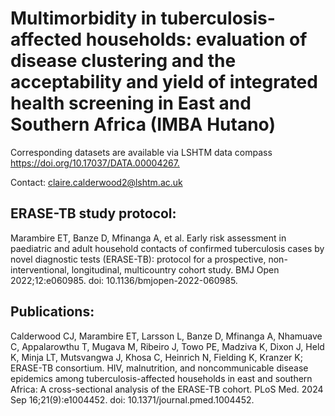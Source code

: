 # Multimorbidity in tuberculosis-affected households: evaluation of disease clustering and the acceptability and yield of integrated health screening in East and Southern Africa (IMBA Hutano)

Corresponding datasets are available via LSHTM data compass
<https://doi.org/10.17037/DATA.00004267.>

Contact: claire.calderwood2@lshtm.ac.uk

## ERASE-TB study protocol:
Marambire ET, Banze D, Mfinanga A, et al. Early risk assessment in paediatric and adult household contacts of confirmed tuberculosis cases by novel diagnostic tests (ERASE-TB): protocol for a prospective, non-interventional, longitudinal, multicountry cohort study. BMJ Open 2022;12:e060985. doi: 10.1136/bmjopen-2022-060985.

## Publications:

Calderwood CJ, Marambire ET, Larsson L, Banze D, Mfinanga A, Nhamuave C, Appalarowthu T, Mugava M, Ribeiro J, Towo PE, Madziva K, Dixon J, Held K, Minja LT, Mutsvangwa J, Khosa C, Heinrich N, Fielding K, Kranzer K; ERASE-TB consortium. HIV, malnutrition, and noncommunicable disease epidemics among tuberculosis-affected households in east and southern Africa: A cross-sectional analysis of the ERASE-TB cohort. PLoS Med. 2024 Sep 16;21(9):e1004452. doi: 10.1371/journal.pmed.1004452.
